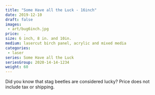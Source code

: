 ```yaml
---
title: "Some Have all the Luck - 16inch"
date: 2019-12-10
draft: false
images:
 - art/bug6inch.jpg
price:  .
size: 6 inch, 8 in. and 10in.
medium: lasercut birch panel, acrylic and mixed media
categories:
 - laser
series: Some Have all the Luck
seriesGroup: 2020-14-14-1234
weight: 60
---
```


Did you know that stag beetles are considered lucky? Price does not include tax or shipping.
